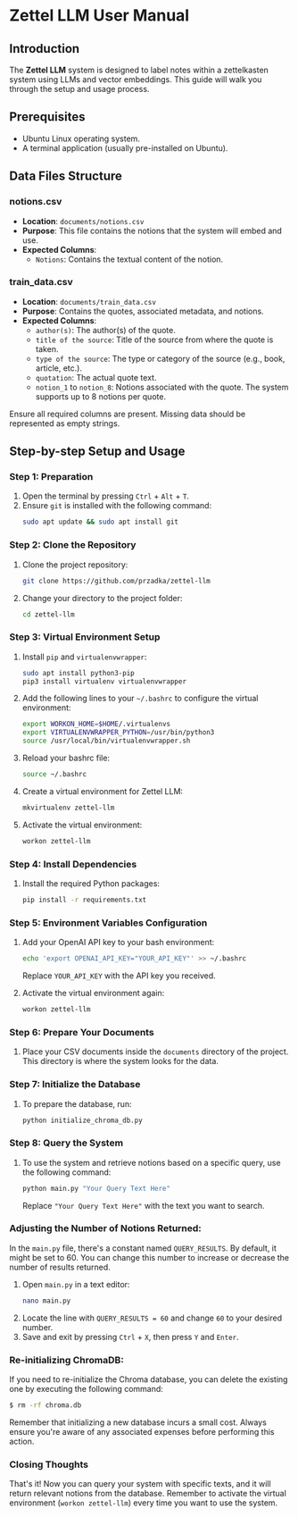 # Zettel LLM User Manual

## Introduction
The **Zettel LLM** system is designed to label notes within a zettelkasten system using LLMs and vector embeddings. This guide will walk you through the setup and usage process. 


## Prerequisites
- Ubuntu Linux operating system.
- A terminal application (usually pre-installed on Ubuntu).

## Data Files Structure

### notions.csv

- **Location**: `documents/notions.csv`
- **Purpose**: This file contains the notions that the system will embed and use.
- **Expected Columns**:
  - `Notions`: Contains the textual content of the notion.

### train_data.csv

- **Location**: `documents/train_data.csv`
- **Purpose**: Contains the quotes, associated metadata, and notions.
- **Expected Columns**:
  - `author(s)`: The author(s) of the quote.
  - `title of the source`: Title of the source from where the quote is taken.
  - `type of the source`: The type or category of the source (e.g., book, article, etc.).
  - `quotation`: The actual quote text.
  - `notion_1` to `notion_8`: Notions associated with the quote. The system supports up to 8 notions per quote.

Ensure all required columns are present. Missing data should be represented as empty strings.

## Step-by-step Setup and Usage

### Step 1: Preparation

1. Open the terminal by pressing `Ctrl` + `Alt` + `T`.
2. Ensure `git` is installed with the following command:
   ```bash
   sudo apt update && sudo apt install git
   ```

### Step 2: Clone the Repository

1. Clone the project repository:
   ```bash
   git clone https://github.com/przadka/zettel-llm
   ```
2. Change your directory to the project folder:
   ```bash
   cd zettel-llm
   ```

### Step 3: Virtual Environment Setup

1. Install `pip` and `virtualenvwrapper`:
   ```bash
   sudo apt install python3-pip
   pip3 install virtualenv virtualenvwrapper
   ```
2. Add the following lines to your `~/.bashrc` to configure the virtual environment:
   ```bash
   export WORKON_HOME=$HOME/.virtualenvs
   export VIRTUALENVWRAPPER_PYTHON=/usr/bin/python3
   source /usr/local/bin/virtualenvwrapper.sh
   ```
3. Reload your bashrc file:
   ```bash
   source ~/.bashrc
   ```
4. Create a virtual environment for Zettel LLM:
   ```bash
   mkvirtualenv zettel-llm
   ```
5. Activate the virtual environment:
   ```bash
   workon zettel-llm
   ```

### Step 4: Install Dependencies

1. Install the required Python packages:
   ```bash
   pip install -r requirements.txt
   ```

### Step 5: Environment Variables Configuration

1. Add your OpenAI API key to your bash environment:
   ```bash
   echo 'export OPENAI_API_KEY="YOUR_API_KEY"' >> ~/.bashrc
   ```
   Replace `YOUR_API_KEY` with the API key you received.
   
2. Activate the virtual environment again:
   ```bash
   workon zettel-llm
   ```

### Step 6: Prepare Your Documents

1. Place your CSV documents inside the `documents` directory of the project. This directory is where the system looks for the data.

### Step 7: Initialize the Database

1. To prepare the database, run:
   ```bash
   python initialize_chroma_db.py
   ```

### Step 8: Query the System

1. To use the system and retrieve notions based on a specific query, use the following command:
   ```bash
   python main.py "Your Query Text Here"
   ```
   Replace `"Your Query Text Here"` with the text you want to search.

### Adjusting the Number of Notions Returned:

In the `main.py` file, there's a constant named `QUERY_RESULTS`. By default, it might be set to 60. You can change this number to increase or decrease the number of results returned.

1. Open `main.py` in a text editor:
   ```bash
   nano main.py
   ```
2. Locate the line with `QUERY_RESULTS = 60` and change `60` to your desired number.
3. Save and exit by pressing `Ctrl` + `X`, then press `Y` and `Enter`.

### Re-initializing ChromaDB:

If you need to re-initialize the Chroma database, you can delete the existing one by executing the following command:

```bash
$ rm -rf chroma.db
```

Remember that initializing a new database incurs a small cost. Always ensure you're aware of any associated expenses before performing this action.

### Closing Thoughts

That's it! Now you can query your system with specific texts, and it will return relevant notions from the database. Remember to activate the virtual environment (`workon zettel-llm`) every time you want to use the system.
